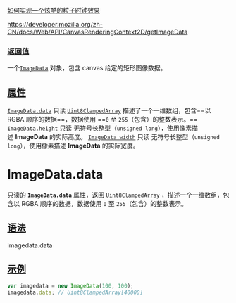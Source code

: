 [如何实现一个炫酷的粒子时钟效果](https://www.bilibili.com/video/BV18u4y167Vh/?spm_id_from=333.851.b_7265636f6d6d656e64.2&vd_source=62c8a03e66ff063b9af3e473fadb8049)

https://developer.mozilla.org/zh-CN/docs/Web/API/CanvasRenderingContext2D/getImageData

### [返回值](https://developer.mozilla.org/zh-CN/docs/Web/API/CanvasRenderingContext2D/getImageData#%E8%BF%94%E5%9B%9E%E5%80%BC)
一个[`ImageData`](https://developer.mozilla.org/zh-CN/docs/Web/API/ImageData) 对象，包含 canvas 给定的矩形图像数据。

## [属性](https://developer.mozilla.org/zh-CN/docs/Web/API/ImageData#%E5%B1%9E%E6%80%A7)

[`ImageData.data`](https://developer.mozilla.org/zh-CN/docs/Web/API/ImageData/data) 只读
[`Uint8ClampedArray`](https://developer.mozilla.org/zh-CN/docs/Web/JavaScript/Reference/Global_Objects/Uint8ClampedArray) 描述了一个一维数组，包含==以 RGBA 顺序的数据==，数据使用 ==`0` 至 `255`（包含）的整数表示。==
[`ImageData.height`](https://developer.mozilla.org/zh-CN/docs/Web/API/ImageData/height) 只读
无符号长整型（`unsigned long`），使用像素描述 **ImageData** 的实际高度。
[`ImageData.width`](https://developer.mozilla.org/zh-CN/docs/Web/API/ImageData/width) 只读
无符号长整型（`unsigned long`），使用像素描述 **ImageData** 的实际宽度。

# ImageData.data
只读的 **`ImageData.data`** 属性，返回 [`Uint8ClampedArray`](https://developer.mozilla.org/zh-CN/docs/Web/JavaScript/Reference/Global_Objects/Uint8ClampedArray) ，描述一个一维数组，包含以 RGBA 顺序的数据，数据使用 `0` 至 `255`（包含）的整数表示。
## [语法](https://developer.mozilla.org/zh-CN/docs/Web/API/ImageData/data#%E8%AF%AD%E6%B3%95)
imagedata.data
## [示例](https://developer.mozilla.org/zh-CN/docs/Web/API/ImageData/data#%E7%A4%BA%E4%BE%8B)
```js
var imagedata = new ImageData(100, 100);
imagedata.data; // Uint8ClampedArray[40000]
```